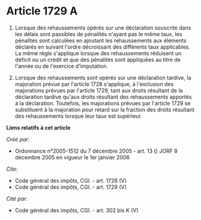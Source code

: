 # Article 1729 A

1. Lorsque des rehaussements opérés sur une déclaration souscrite dans les délais sont passibles de pénalités n'ayant pas le
même taux, les pénalités sont calculées en ajoutant les rehaussements aux éléments déclarés en suivant l'ordre décroissant
des différents taux applicables. La même règle s'applique lorsque des rehaussements réduisent un déficit ou un crédit et que
des pénalités sont appliquées au titre de l'année ou de l'exercice d'imputation. 

2. Lorsque des rehaussements sont opérés sur une déclaration tardive, la majoration prévue par l'article 1728 s'applique, à
l'exclusion des majorations prévues par l'article 1729, tant aux droits résultant de la déclaration tardive qu'aux droits
résultant des rehaussements apportés à la déclaration. Toutefois, les majorations prévues par l'article 1729 se substituent à
la majoration pour retard sur la fraction des droits résultant des rehaussements lorsque leur taux est supérieur.

**Liens relatifs à cet article**

_Créé par_:

  - Ordonnance n°2005-1512 du 7 décembre 2005 - art. 13 () JORF 8 décembre 2005 en vigueur le 1er janvier 2006

_Cite_:

  - Code général des impôts, CGI. - art. 1728 (V)
  - Code général des impôts, CGI. - art. 1729 (V)

_Cité par_:

  - Code général des impôts, CGI. - art. 302 bis K (V)
